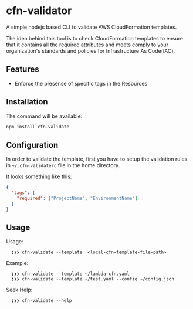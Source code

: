 # cfn-validator
A simple nodejs based CLI to validate AWS CloudFormation templates.

The idea behind this tool is to check CloudFormation templates to ensure that it contains all the required attributes and meets comply to your organization's standards and policies for Infrastructure As Code(IAC).

## Features
- Enforce the presense of specific tags in the Resources

## Installation
The command will be available:
```bash
npm install cfn-validate
```

## Configuration
In order to validate the template, first you have to setup the validation rules in `~/.cfn-validaterc` file in the home directory.

It looks something like this:
```json
{
  "tags": {
    "required": ["ProjectName", "EnvironmentName"]
  }
}
```

## Usage
Usage:
```
  ❯❯❯ cfn-validate --template  <local-cfn-template-file-path>
```

Example:
```
  ❯❯❯ cfn-validate --template ~/lambda-cfn.yaml
  ❯❯❯ cfn-validate --template ~/test.yaml --config ~/config.json
```

Seek Help:
```
  ❯❯❯ cfn-validate --help
```

